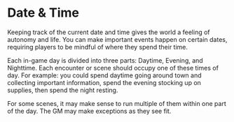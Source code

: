 # Date & Time

Keeping track of the current date and time gives the world a feeling of autonomy and life. You can make important events happen on certain dates, requiring players to be mindful of where they spend their time.

Each in-game day is divided into three parts: Daytime, Evening, and Nighttime. Each encounter or scene should occupy one of these times of day. For example: you could spend daytime going around town and collecting important information, spend the evening stocking up on supplies, then spend the night resting. 

For some scenes, it may make sense to run multiple of them within one part of the day. The GM may make exceptions as they see fit.